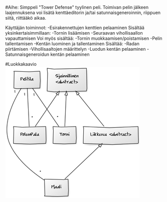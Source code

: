 #Aihe:
Simppeli "Tower Defense" tyylinen peli. Toimivan pelin jälkeen laajennuksena voi lisätä kenttäeditorin ja/tai satunnaisgeneroinnin, riippuen siitä, riittääkö aikaa.

Käyttäjän toiminnot:
-Esirakennettujen kenttien pelaaminen
	Sisältää yksinkertaisimmillaan:
	-Tornin lisäämisen
	-Seuraavan vihollisaallon vapauttamisen
	Voi myös sisältää:
	-Tornin muokkaamisen/poistamisen
	-Pelin tallentamisen
-Kentän luominen ja tallentaminen
	Sisältää:
	-Radan piirtämisen
	-Vihollisaaltojen määrittelyn
-Luodun kentän pelaaminen
-Satunnaisgeneroidun kentän pelaaminen

#Luokkakaavio
!["luokkakaavio"](Luokkakaavio_vk2.png)
